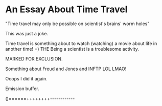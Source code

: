 # An Essay About Time Travel

"Time travel may only be possible on scientist's brains' worm holes"

This was just a joke.

Time travel is something about to watch (watching) a movie about life in another time! =) THE
Being a scientist is a troublesome activity.

MARKED FOR EXCLUSION.


Something about Freud and Jones and INFTP LOL LMAO! 

Ooops I did it again.

Emission buffer.

()======++++++++------------
